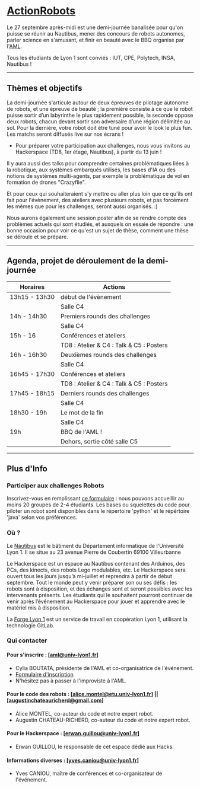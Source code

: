 # [ActionRobots](https://forge.univ-lyon1.fr/aml-lyon1/actionrobot)

Le 27 septembre après-midi est une demi-journée banalisée pour qu'on
puisse se réunir au Nautibus, mener des concours de robots
autonomes, parler science en s'amusant, et finir en beauté avec le
BBQ organisé par l'[AML](http://aml.univ-lyon1.fr/).

Tous les étudiants de Lyon 1 sont conviés : IUT, CPE, Polytech, INSA,
Nautibus !

* * *

## Thèmes et objectifs

La demi-journée s'articule autour de deux épreuves de pilotage
autonome de robots, et une épreuve de beauté ; la première consiste à ce que le robot puisse
sortir d’un labyrinthe le plus rapidement possible, la seconde oppose
deux robots, chacun devant sortir son adversaire d’une région délimitée au
sol. Pour la dernière, votre robot doit être tuné pour avoir le look le plus fun. Les matchs seront diffusés live sur nos écrans !

* Pour préparer votre participation aux challenges, nous vous invitons
  au Hackerspace (TD8, 1er étage, Nautibus), à partir du 13 juin !

Il y aura aussi des talks pour comprendre certaines problématiques
liées à la robotique, aux systèmes embarqués utilisés, les bases d'IA
ou des notions de systèmes multi-agents, par exemple la problématique
de vol en formation de drones "Crazyflie".

Et pour ceux qui souhaiteraient s'y mettre ou aller plus loin que ce
qu'ils ont fait pour l'évènement, des ateliers avec plusieurs robots,
et pas forcément les mêmes que pour les challenges, seront aussi
organisés. :)

Nous aurons également une session poster afin de se rendre compte des
problèmes actuels qui sont étudiés, et auxquels on essaie de répondre
: une bonne occasion pour voir ce qu'est un sujet de thèse, comment
une thèse se déroule et se prépare.


* * *

## Agenda, projet de déroulement de la demi-journée

| Horaires    | Actions						|
|---|---							|
| 13h15 - 13h30 | début de l'évènement				|
|		|  Salle C4  					|
| 14h - 14h30 	| Premiers rounds des challenges		|
|		|  Salle C4  	      				|
| 15h - 16    	| Conférences et ateliers   	 	    	|
|               | TD8 : Atelier & C4 : Talk & C5 : Posters 	|
| 16h - 16h30   | Deuxièmes rounds des challenges		|
|		|  Salle C4   	       				|
| 16h45 - 17h30	| Conférences et ateliers 	 	    	|
|               | TD8 : Atelier & C4 : Talk & C5 : Posters 	|
| 17h45 - 18h15	| Derniers rounds des challenges		|
|		|  Salle C4  	      				|
| 18h30 - 19h 	| Le mot de la fin				|
|		|  Salle C4    					|
| 19h	      	| BBQ de l'AML !				|
|		|  Dehors, sortie côté salle C5 		|

* * *

## Plus d'Info

### Participer aux challenges Robots

Inscrivez-vous en remplissant [ce formulaire](https://framaforms.org/actionrobots-inscription-1528878238) : nous pouvons accueillir
au moins 20 groupes de 2-4 étudiants.
Les bases ou squelettes du code pour piloter un robot sont disponibles dans le répertoire 'python' et le répértoire 'java' selon vos préférences.

### Où ?

Le
[Nautibus](http://oscar.univ-lyon1.fr/appli-externe/plan/plans/plan_campus_ouest.html)
est le bâtiment du Département informatique de l'Université Lyon 1. Il se situe au 23 avenue Pierre de Coubertin 69100 Villeurbanne

Le Hackerspace est un espace au Nautibus contenant des Arduinos, des PCs, des kinects, des robots Lego modulables, etc. 
Le Hackerspace sera ouvert tous les jours jusqu’à mi-juillet et reprendra à partir de début septembre. Tout le monde peut y venir préparer son ou ses défis : les robots sont à disposition, et des échanges sont et seront possibles avec les intervenants présents. Les étudiants qui le souhaitent pourront continuer de venir après l’événement au Hackerspace pour jouer et apprendre avec le matériel mis à disposition.

La [Forge Lyon 1](https://forge.univ-lyon1.fr/) est un service de
travail en coopération Lyon 1, utilisant la technologie GitLab.

### Qui contacter
#### Pour s'inscrire : [aml@univ-lyon1.fr]
* Cylia BOUTATA, présidente de l'AML et co-organisatrice de l'événement.
* [Formulaire d'inscription](https://framaforms.org/actionrobots-inscription-1528878238)
* N'hésitez pas à passer à l'improviste à l'AML.

#### Pour le code des robots : [alice.montel@etu.univ-lyon1.fr] || [augustinchateauricherd@gmail.com]
* Alice MONTEL, co-auteur du code et notre expert robot.
* Augustin CHATEAU-RICHERD, co-auteur du code et notre expert robot.

#### Pour le Hackerspace : [erwan.guillou@univ-lyon1.fr]
* Erwan GUILLOU, le responsable de cet espace dédié aux Hacks.

#### Informations diverses : [yves.caniou@univ-lyon1.fr]
* Yves CANIOU, maître de conférences et co-organisateur de l'événement.

